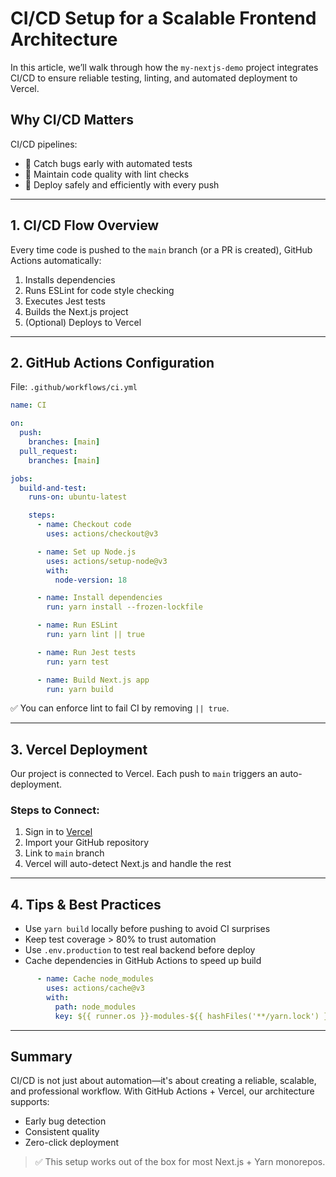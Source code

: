 # CI/CD Setup for a Scalable Frontend Architecture

In this article, we’ll walk through how the `my-nextjs-demo` project integrates CI/CD to ensure reliable testing, linting, and automated deployment to Vercel.

## Why CI/CD Matters

CI/CD pipelines:

* 🚦 Catch bugs early with automated tests
* 🧹 Maintain code quality with lint checks
* 🚀 Deploy safely and efficiently with every push

---

## 1. CI/CD Flow Overview

Every time code is pushed to the `main` branch (or a PR is created), GitHub Actions automatically:

1. Installs dependencies
2. Runs ESLint for code style checking
3. Executes Jest tests
4. Builds the Next.js project
5. (Optional) Deploys to Vercel

---

## 2. GitHub Actions Configuration

File: `.github/workflows/ci.yml`

```yaml
name: CI

on:
  push:
    branches: [main]
  pull_request:
    branches: [main]

jobs:
  build-and-test:
    runs-on: ubuntu-latest

    steps:
      - name: Checkout code
        uses: actions/checkout@v3

      - name: Set up Node.js
        uses: actions/setup-node@v3
        with:
          node-version: 18

      - name: Install dependencies
        run: yarn install --frozen-lockfile

      - name: Run ESLint
        run: yarn lint || true

      - name: Run Jest tests
        run: yarn test

      - name: Build Next.js app
        run: yarn build
```

✅ You can enforce lint to fail CI by removing `|| true`.

---

## 3. Vercel Deployment

Our project is connected to Vercel. Each push to `main` triggers an auto-deployment.

### Steps to Connect:

1. Sign in to [Vercel](https://vercel.com/)
2. Import your GitHub repository
3. Link to `main` branch
4. Vercel will auto-detect Next.js and handle the rest

---

## 4. Tips & Best Practices

* Use `yarn build` locally before pushing to avoid CI surprises
* Keep test coverage > 80% to trust automation
* Use `.env.production` to test real backend before deploy
* Cache dependencies in GitHub Actions to speed up build

```yaml
      - name: Cache node_modules
        uses: actions/cache@v3
        with:
          path: node_modules
          key: ${{ runner.os }}-modules-${{ hashFiles('**/yarn.lock') }}
```

---

## Summary

CI/CD is not just about automation—it's about creating a reliable, scalable, and professional workflow. With GitHub Actions + Vercel, our architecture supports:

* Early bug detection
* Consistent quality
* Zero-click deployment

> ✅ This setup works out of the box for most Next.js + Yarn monorepos.
